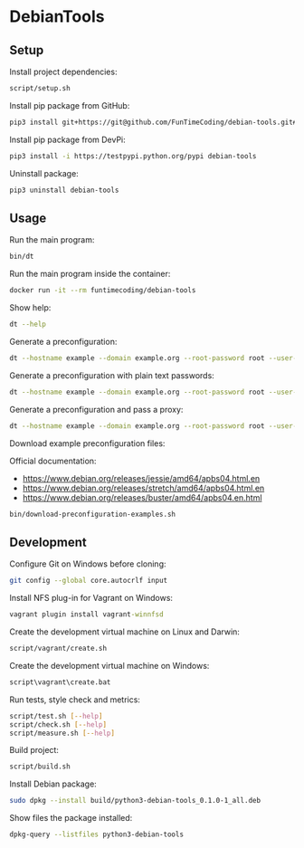 # DebianTools

## Setup

Install project dependencies:

```sh
script/setup.sh
```

Install pip package from GitHub:

```sh
pip3 install git+https://git@github.com/FunTimeCoding/debian-tools.git#egg=debian-tools
```

Install pip package from DevPi:

```sh
pip3 install -i https://testpypi.python.org/pypi debian-tools
```

Uninstall package:

```sh
pip3 uninstall debian-tools
```


## Usage

Run the main program:

```sh
bin/dt
```

Run the main program inside the container:

```sh
docker run -it --rm funtimecoding/debian-tools
```

Show help:

```sh
dt --help
```

Generate a preconfiguration:

```sh
dt --hostname example --domain example.org --root-password root --user-name example --user-password example --user-real-name "Example User" > preseed.cfg
```

Generate a preconfiguration with plain text passwords:

```sh
dt --hostname example --domain example.org --root-password root --user-name example --user-password example --user-real-name "Example User" --insecure > preseed.cfg
```

Generate a preconfiguration and pass a proxy:

```sh
dt --hostname example --domain example.org --root-password root --user-name example --user-password example --user-real-name "Example User" --proxy http://proxy:8080 > preseed.cfg
```

Download example preconfiguration files:

Official documentation:
- https://www.debian.org/releases/jessie/amd64/apbs04.html.en
- https://www.debian.org/releases/stretch/amd64/apbs04.html.en
- https://www.debian.org/releases/buster/amd64/apbs04.en.html

```sh
bin/download-preconfiguration-examples.sh
```


## Development

Configure Git on Windows before cloning:

```sh
git config --global core.autocrlf input
```

Install NFS plug-in for Vagrant on Windows:

```bat
vagrant plugin install vagrant-winnfsd
```

Create the development virtual machine on Linux and Darwin:

```sh
script/vagrant/create.sh
```

Create the development virtual machine on Windows:

```bat
script\vagrant\create.bat
```

Run tests, style check and metrics:

```sh
script/test.sh [--help]
script/check.sh [--help]
script/measure.sh [--help]
```

Build project:

```sh
script/build.sh
```

Install Debian package:

```sh
sudo dpkg --install build/python3-debian-tools_0.1.0-1_all.deb
```

Show files the package installed:

```sh
dpkg-query --listfiles python3-debian-tools
```
